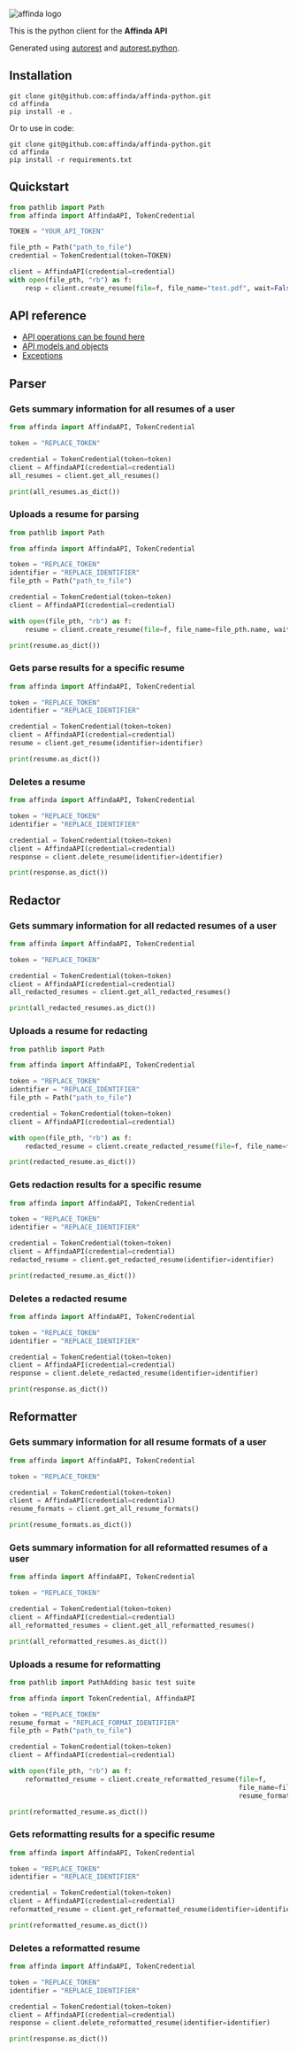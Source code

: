 ![affinda logo](affinda_logo.png)

This is the python client for the **Affinda API**

Generated using [autorest](https://github.com/Azure/autorest) and [autorest.python](https://github.com/Azure/autorest.python).

## Installation

```shell
git clone git@github.com:affinda/affinda-python.git
cd affinda
pip install -e . 
```

Or to use in code:
```shell
git clone git@github.com:affinda/affinda-python.git
cd affinda
pip install -r requirements.txt
```

## Quickstart

```python
from pathlib import Path
from affinda import AffindaAPI, TokenCredential

TOKEN = "YOUR_API_TOKEN"

file_pth = Path("path_to_file")
credential = TokenCredential(token=TOKEN)

client = AffindaAPI(credential=credential)
with open(file_pth, "rb") as f:
    resp = client.create_resume(file=f, file_name="test.pdf", wait=False)
```

## API reference
- [API operations can be found here](./docs/sync_operations.md)
- [API models and objects](./docs/models.md)
- [Exceptions](./docs/exceptions.md)

## Parser
### Gets summary information for all resumes of a user
```python
from affinda import AffindaAPI, TokenCredential

token = "REPLACE_TOKEN"

credential = TokenCredential(token=token)
client = AffindaAPI(credential=credential)
all_resumes = client.get_all_resumes()

print(all_resumes.as_dict())
```
### Uploads a resume for parsing
```python
from pathlib import Path

from affinda import AffindaAPI, TokenCredential

token = "REPLACE_TOKEN"
identifier = "REPLACE_IDENTIFIER"
file_pth = Path("path_to_file")

credential = TokenCredential(token=token)
client = AffindaAPI(credential=credential)

with open(file_pth, "rb") as f:
    resume = client.create_resume(file=f, file_name=file_pth.name, wait=True)

print(resume.as_dict())
```
### Gets parse results for a specific resume
```python
from affinda import AffindaAPI, TokenCredential

token = "REPLACE_TOKEN"
identifier = "REPLACE_IDENTIFIER"

credential = TokenCredential(token=token)
client = AffindaAPI(credential=credential)
resume = client.get_resume(identifier=identifier)

print(resume.as_dict())
```
### Deletes a resume
```python
from affinda import AffindaAPI, TokenCredential

token = "REPLACE_TOKEN"
identifier = "REPLACE_IDENTIFIER"

credential = TokenCredential(token=token)
client = AffindaAPI(credential=credential)
response = client.delete_resume(identifier=identifier)

print(response.as_dict())
```
## Redactor
### Gets summary information for all redacted resumes of a user
```python
from affinda import AffindaAPI, TokenCredential

token = "REPLACE_TOKEN"

credential = TokenCredential(token=token)
client = AffindaAPI(credential=credential)
all_redacted_resumes = client.get_all_redacted_resumes()

print(all_redacted_resumes.as_dict())
```
### Uploads a resume for redacting
```python
from pathlib import Path

from affinda import AffindaAPI, TokenCredential

token = "REPLACE_TOKEN"
identifier = "REPLACE_IDENTIFIER"
file_pth = Path("path_to_file")

credential = TokenCredential(token=token)
client = AffindaAPI(credential=credential)

with open(file_pth, "rb") as f:
    redacted_resume = client.create_redacted_resume(file=f, file_name=file_pth.name)

print(redacted_resume.as_dict())
```
### Gets redaction results for a specific resume
```python
from affinda import AffindaAPI, TokenCredential

token = "REPLACE_TOKEN"
identifier = "REPLACE_IDENTIFIER"

credential = TokenCredential(token=token)
client = AffindaAPI(credential=credential)
redacted_resume = client.get_redacted_resume(identifier=identifier)

print(redacted_resume.as_dict())
```
### Deletes a redacted resume
```python
from affinda import AffindaAPI, TokenCredential

token = "REPLACE_TOKEN"
identifier = "REPLACE_IDENTIFIER"

credential = TokenCredential(token=token)
client = AffindaAPI(credential=credential)
response = client.delete_redacted_resume(identifier=identifier)

print(response.as_dict())
```
## Reformatter
### Gets summary information for all resume formats of a user
```python
from affinda import AffindaAPI, TokenCredential

token = "REPLACE_TOKEN"

credential = TokenCredential(token=token)
client = AffindaAPI(credential=credential)
resume_formats = client.get_all_resume_formats()

print(resume_formats.as_dict())
```
### Gets summary information for all reformatted resumes of a user
```python
from affinda import AffindaAPI, TokenCredential

token = "REPLACE_TOKEN"

credential = TokenCredential(token=token)
client = AffindaAPI(credential=credential)
all_reformatted_resumes = client.get_all_reformatted_resumes()

print(all_reformatted_resumes.as_dict())
```
### Uploads a resume for reformatting
```python
from pathlib import PathAdding basic test suite

from affinda import TokenCredential, AffindaAPI

token = "REPLACE_TOKEN"
resume_format = "REPLACE_FORMAT_IDENTIFIER"
file_pth = Path("path_to_file")

credential = TokenCredential(token=token)
client = AffindaAPI(credential=credential)

with open(file_pth, "rb") as f:
    reformatted_resume = client.create_reformatted_resume(file=f,
                                                          file_name=file_pth.name,
                                                          resume_format=resume_format)

print(reformatted_resume.as_dict())
```
### Gets reformatting results for a specific resume
```python
from affinda import AffindaAPI, TokenCredential

token = "REPLACE_TOKEN"
identifier = "REPLACE_IDENTIFIER"

credential = TokenCredential(token=token)
client = AffindaAPI(credential=credential)
reformatted_resume = client.get_reformatted_resume(identifier=identifier)

print(reformatted_resume.as_dict())
```
### Deletes a reformatted resume
```python
from affinda import AffindaAPI, TokenCredential

token = "REPLACE_TOKEN"
identifier = "REPLACE_IDENTIFIER"

credential = TokenCredential(token=token)
client = AffindaAPI(credential=credential)
response = client.delete_reformatted_resume(identifier=identifier)

print(response.as_dict())
```